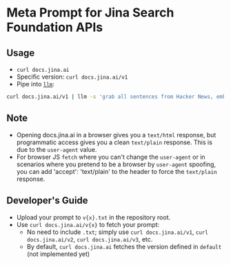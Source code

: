 # Meta Prompt for Jina Search Foundation APIs

## Usage
- `curl docs.jina.ai` 
- Specific version: `curl docs.jina.ai/v1`
- Pipe into [`llm`](https://github.com/simonw/llm):
```bash
curl docs.jina.ai/v1 | llm -s 'grab all sentences from Hacker News, embed them, and visualize the results in a 2D UMAP with matplotlib' -m claude-3-sonnet
```

## Note
- Opening docs.jina.ai in a browser gives you a `text/html` response, but programmatic access gives you a clean `text/plain` response. This is due to the `user-agent` value.
- For browser JS `fetch` where you can't change the `user-agent` or in scenarios where you pretend to be a browser by `user-agent` spoofing, you can add 'accept': 'text/plain' to the header to force the `text/plain` response.

## Developer's Guide
- Upload your prompt to `v{x}.txt` in the repository root.
- Use `curl docs.jina.ai/v{x}` to fetch your prompt:
  - No need to include `.txt`; simply use `curl docs.jina.ai/v1`, `curl docs.jina.ai/v2`, `curl docs.jina.ai/v3`, etc.
  - By default, `curl docs.jina.ai` fetches the version defined in `default` (not implemented yet)
  
